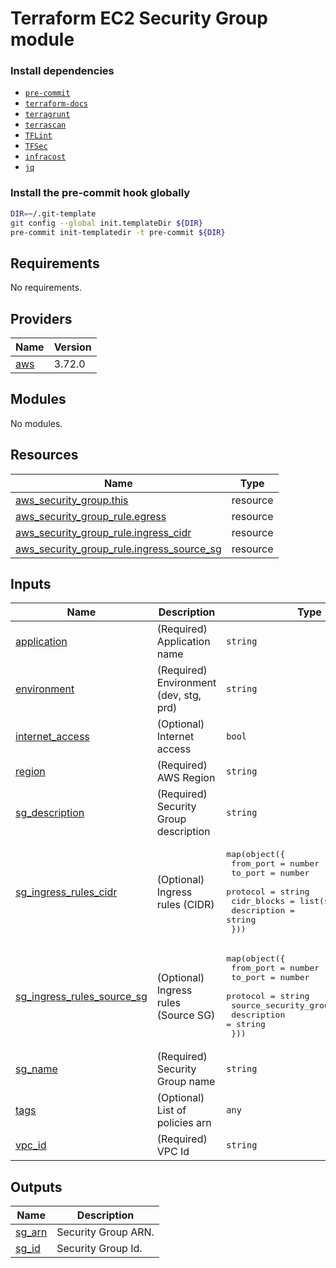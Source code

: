 # Terraform EC2 Security Group module

### Install dependencies

<!-- markdownlint-disable no-inline-html -->

* [`pre-commit`](https://pre-commit.com/#install)
* [`terraform-docs`](https://github.com/terraform-docs/terraform-docs)
* [`terragrunt`](https://terragrunt.gruntwork.io/docs/getting-started/install/)
* [`terrascan`](https://github.com/accurics/terrascan)
* [`TFLint`](https://github.com/terraform-linters/tflint)
* [`TFSec`](https://github.com/liamg/tfsec)
* [`infracost`](https://github.com/infracost/infracost)
* [`jq`](https://github.com/stedolan/jq)

### Install the pre-commit hook globally

```bash
DIR=~/.git-template
git config --global init.templateDir ${DIR}
pre-commit init-templatedir -t pre-commit ${DIR}
```

<!-- BEGINNING OF PRE-COMMIT-TERRAFORM DOCS HOOK -->
## Requirements

No requirements.

## Providers

| Name | Version |
|------|---------|
| <a name="provider_aws"></a> [aws](#provider\_aws) | 3.72.0 |

## Modules

No modules.

## Resources

| Name | Type |
|------|------|
| [aws_security_group.this](https://registry.terraform.io/providers/hashicorp/aws/latest/docs/resources/security_group) | resource |
| [aws_security_group_rule.egress](https://registry.terraform.io/providers/hashicorp/aws/latest/docs/resources/security_group_rule) | resource |
| [aws_security_group_rule.ingress_cidr](https://registry.terraform.io/providers/hashicorp/aws/latest/docs/resources/security_group_rule) | resource |
| [aws_security_group_rule.ingress_source_sg](https://registry.terraform.io/providers/hashicorp/aws/latest/docs/resources/security_group_rule) | resource |

## Inputs

| Name | Description | Type | Default | Required |
|------|-------------|------|---------|:--------:|
| <a name="input_application"></a> [application](#input\_application) | (Required) Application name | `string` | n/a | yes |
| <a name="input_environment"></a> [environment](#input\_environment) | (Required) Environment (dev, stg, prd) | `string` | n/a | yes |
| <a name="input_internet_access"></a> [internet\_access](#input\_internet\_access) | (Optional) Internet access | `bool` | `true` | no |
| <a name="input_region"></a> [region](#input\_region) | (Required) AWS Region | `string` | n/a | yes |
| <a name="input_sg_description"></a> [sg\_description](#input\_sg\_description) | (Required) Security Group description | `string` | n/a | yes |
| <a name="input_sg_ingress_rules_cidr"></a> [sg\_ingress\_rules\_cidr](#input\_sg\_ingress\_rules\_cidr) | (Optional) Ingress rules (CIDR) | <pre>map(object({<br>    from_port   = number<br>    to_port     = number<br>    protocol    = string<br>    cidr_blocks = list(string)<br>    description = string<br>  }))</pre> | `{}` | no |
| <a name="input_sg_ingress_rules_source_sg"></a> [sg\_ingress\_rules\_source\_sg](#input\_sg\_ingress\_rules\_source\_sg) | (Optional) Ingress rules (Source SG) | <pre>map(object({<br>    from_port                = number<br>    to_port                  = number<br>    protocol                 = string<br>    source_security_group_id = string<br>    description              = string<br>  }))</pre> | `{}` | no |
| <a name="input_sg_name"></a> [sg\_name](#input\_sg\_name) | (Required) Security Group name | `string` | n/a | yes |
| <a name="input_tags"></a> [tags](#input\_tags) | (Optional) List of policies arn | `any` | `{}` | no |
| <a name="input_vpc_id"></a> [vpc\_id](#input\_vpc\_id) | (Required) VPC Id | `string` | n/a | yes |

## Outputs

| Name | Description |
|------|-------------|
| <a name="output_sg_arn"></a> [sg\_arn](#output\_sg\_arn) | Security Group ARN. |
| <a name="output_sg_id"></a> [sg\_id](#output\_sg\_id) | Security Group Id. |
<!-- END OF PRE-COMMIT-TERRAFORM DOCS HOOK -->
